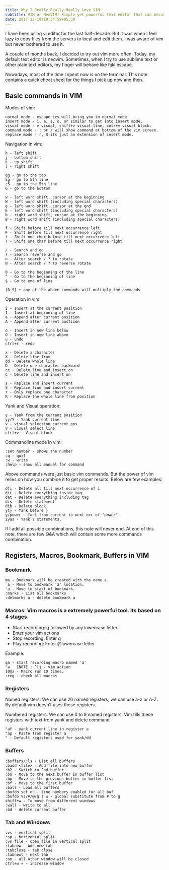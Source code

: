 ```yaml
---
title: Why I Really Really Really Love VIM!
subtitle: VIM or NeoVIM! Simple yet powerful text editor that can become an obsession in no time. This note is a reference for the most common commands.
date: 2017-12-18T19:34:59+05:30
---
```


I have been using vi editor for the last half-decade. But it was when I feel lazy to copy files from the servers to local and edit them. I was aware of vim but never bothered to use it.    

A couple of months back, I decided to try out vim more often. Today, my default text editor is neovim. Sometimes, when I try to use sublime text or other plain text editors, my finger will behave like hjkl escape.    

Nowadays, most of the time I spent now is on the terminal. This note contains a quick cheat sheet for the things I pick up now and then.     

## Basic commands in VIM

Modes of vim:

	normal mode - escape key will bring you to normal mode.
	insert mode - i, a, s, o, or similar to get into insert mode.
	visual mode - v visual, shift+v visual-line, cntr+v visual block.
	command mode - : or / will show command at bottom of the vim screen.
	replace mode - r, R its just an extension of insert mode.

Navigation in vim:

	h - left shift
	j - bottom shift
	k - up shift
	l - right shift

	gg - go to the top
	5g - go to 5th line
	:5 - go to the 5th line
	G - go to the bottom
	
	w - left word shift, cursor at the beginning
	W - left word shift (including special characters)
	e - left word shift, cursor at the end
	E - left word shift (including special characters)
	b - right word shift, cursor at the beginning
	B - right word shift (including special characters)

	f - Shift before till next occurrence left
	F - Shift before till next occurrence right
	t - Shift one char before till next occurrence left
	T - Shift one char before till next occurrence right

	/ - Search and go
	? - Search reverse and go
	n - After search / ? to rotate
	N - After search / ? to reverse rotate
	
	0 - Go to the beginning of the line
	^ - Go to the beginning of line
	$ - Go to end of line
	
	[0-9] + any of the above commands will multiply the commands
	
Operation in vim:

	i - Insert at the current position
	I - Insert at beginning of line
	a - Append after current position
	A - Append after current postiion

	o - Insert in new line below
	O - Insert in new line above
	u - undo
	ctrl+r - redo

	x - Delete a character
	X - Delete line from
	dd - Delete whole line
	D - Delete one character backward
	cc - Delete line and insert on
	C - Delete line and insert on
	
	s - Replace and insert current
	S - Replace line and insert current
	r - Only replace one character
	R - Replace the whole line from position

Yank and Visual operation:
	
	y - Yank from the current position
	yy/Y - Yank current line
	v - visual selection current pos
	V - visual select line
	ctrl+v - Visual block

Commandline mode in vim:

	:set number - shows the number
	:q - quit
	:w - write
	:help - show all manual for command

Above commands were just basic vim commands. But the power of vim relies on how you combine it to get proper results. Below are few examples:

	dfi - Delete all till next occurrence of i
	dit - Delete everything inside tag
	dat - Delete everything including tag
	dis - Delete statement
	dib - Delete block
	yt} - Yank before }
	y/power - Yank from current to next occ of "power"
	2yas - Yank 2 statements.

If I add all possible combinations, this note will never end. At end of this note, there are few Q&A which will contain some more commands combination.   

## Registers, Macros, Bookmark, Buffers in VIM

### Bookmark
	
	ma - Bookmark will be created with the name a.
	`a - Move to bookmark 'a' location.
	'a - Move to start of bookmark.
	:marks - List all bookmarks
	:delmarks a - delete bookmark a

### Macros: Vim macros is a extremely powerful tool. Its based on 4 stages. 

* Start recording: q followed by any lowercase letter.
* Enter your vim actions
* Stop recording: Enter q
* Play recording: Enter @lowercase letter    

Example:

	qa - start recording macro named 'a'
	"a   INOTE : ^[j - vim action
	10@a - Macro run 10 times.
	:reg - check all macros

### Registers   

Named registers: We can use 26 named registers; we can use a-z or A-Z. By default vim doesn’t uses these registers.    

Numbered registers: We can use 0 to 9 named registers. Vim fills these registers with text from yank and delete command.    

	"aY - yank current line in register a
	"ap - Paste from register a
	" - Default registers used for yank/dd

### Buffers

	:buffers/:ls - List all buffers
	:badd <file> - Add file into new buffer
	:b2 - Switch to 2nd buffer. 
	:bn - Move to the next buffer in buffer list
	:bp - Move to the previous buffer in buffer list
	:bf - Move to the first buffer
	:ball - Load all buffers
	:bufdo set nu - line numbers enabled for all buf
	:bufdo %s/#/@/g | w - global substitute from # to g
	shift+w - To move from different windows
	:wall - write to all
	:bd - delete current buffer

### Tab and Windows

	:vs - vertical split
	:sp - horizontal split
	:vs file - open file in vertical split
	:tabnew - Add new tab
	:tabclose - tab close
	:tabnext - next tab
	:on - all other window will be closed
	ctrl+w + - increase window
